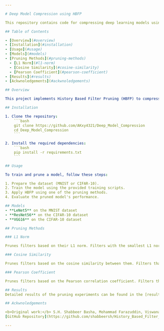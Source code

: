 ```yaml
---

# Deep Model Compression using HBFP

This repository contains code for compressing deep learning models using History Based Filter Pruning (HBFP). The project includes implementations for LeNet-5 on the MNIST dataset, ResNet-56 on the CIFAR-10 dataset, and VGG-16 on the CIFAR-10 dataset. Various pruning methods are used to optimize the model by removing less important filters.

## Table of Contents

- [Overview](#overview)
- [Installation](#installation)
- [Usage](#usage)
- [Models](#models)
- [Pruning Methods](#pruning-methods)
  - [L1 Norm](#l1-norm)
  - [Cosine Similarity](#cosine-similarity)
  - [Pearson Coefficient](#pearson-coefficient)
- [Results](#results)
- [Ackwnoledgements](#ackwnoledgements)

## Overview

This project implements History Based Filter Pruning (HBFP) to compress deep learning models. The models used include LeNet-5 for the MNIST dataset, ResNet-56 on the CIFAR-10 dataset, and VGG-16 for the CIFAR-10 dataset. HBFP is applied using three different methods: L1 norm, cosine similarity, and Pearson coefficient.

## Installation

1. Clone the repository:
    ```bash
    git clone https://github.com/AKxy4321/Deep_Model_Compression
    cd Deep_Model_Compression
    ```

2. Install the required dependencies:
    ```bash
    pip install -r requirements.txt
    ```

## Usage

To train and prune a model, follow these steps:

1. Prepare the dataset (MNIST or CIFAR-10).
2. Train the model using the provided training scripts.
3. Apply HBFP using one of the pruning methods.
4. Evaluate the pruned model's performance.

## Models
- **LeNet5** on the MNIST dataset
- **ResNet56** on the CIFAR-10 dataset
- **VGG16** on the CIFAR-10 dataset

## Pruning Methods

### L1 Norm

Prunes filters based on their L1 norm. Filters with the smallest L1 norm are considered less important and are pruned first.

### Cosine Similarity

Prunes filters based on the cosine similarity between them. Filters that are very similar to each other are redundant, and the less important ones are pruned.

### Pearson Coefficient

Prunes filters based on the Pearson correlation coefficient. Filters that are highly correlated with each other are redundant, and the less important ones are pruned.

## Results
Detailed results of the pruning experiments can be found in the [results](results/) directory.

## Ackwnoledgements

<b>Original work:</b> S.H. Shabbeer Basha, Mohammad Farazuddin, Viswanath Pulabaigari, Shiv Ram Dubey, Snehasis Mukherjee
[GitHub Repository](https://github.com/shabbeersh/History_Based_Filter_Pruning)

---
```

